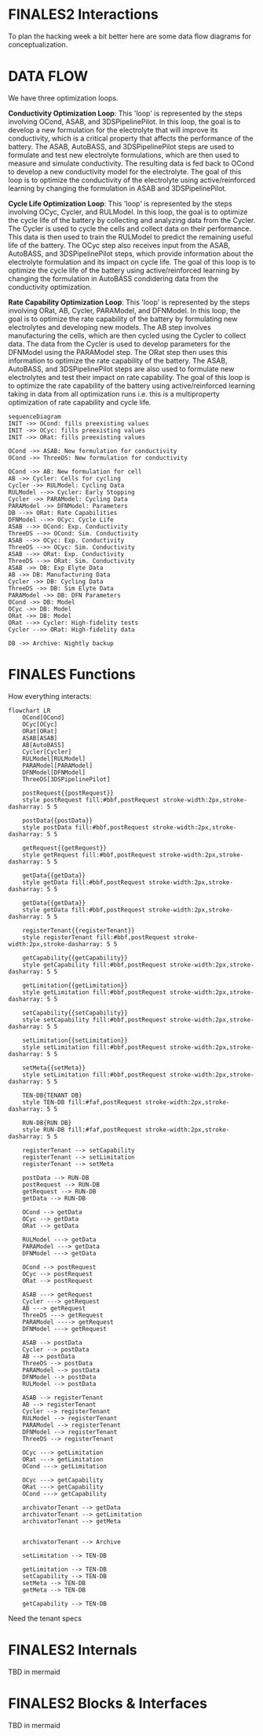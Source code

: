 # FINALES2 Interactions

To plan the hacking week a bit better here are some data flow diagrams for conceptualization.

# DATA FLOW
We have three optimization loops.

**Conductivity Optimization Loop**: This 'loop' is represented by the steps involving OCond, ASAB, and 3DSPipelinePilot. In this loop, the goal is to develop a new formulation for the electrolyte that will improve its conductivity, which is a critical property that affects the performance of the battery. The ASAB, AutoBASS, and 3DSPipelinePilot steps are used to formulate and test new electrolyte formulations, which are then used to measure and simulate conductivity. The resulting data is fed back to OCond to develop a new conductivity model for the electrolyte. The goal of this loop is to optimize the conductivity of the electrolyte using active/reinforced learning by changing the formulation in ASAB and 3DSPipelinePilot.

**Cycle Life Optimization Loop**: This 'loop' is represented by the steps involving OCyc, Cycler, and RULModel. In this loop, the goal is to optimize the cycle life of the battery by collecting and analyzing data from the Cycler. The Cycler is used to cycle the cells and collect data on their performance. This data is then used to train the RULModel to predict the remaining useful life of the battery. The OCyc step also receives input from the ASAB, AutoBASS, and 3DSPipelinePilot steps, which provide information about the electrolyte formulation and its impact on cycle life. The goal of this loop is to optimize the cycle life of the battery using active/reinforced learning by changing the formulation in AutoBASS condidering data from the conductivity optimization.

**Rate Capability Optimization Loop**: This 'loop' is represented by the steps involving ORat, AB, Cycler, PARAModel, and DFNModel. In this loop, the goal is to optimize the rate capability of the battery by formulating new electrolytes and developing new models. The AB step involves manufacturing the cells, which are then cycled using the Cycler to collect data. The data from the Cycler is used to develop parameters for the DFNModel using the PARAModel step. The ORat step then uses this information to optimize the rate capability of the battery. The ASAB, AutoBASS, and 3DSPipelinePilot steps are also used to formulate new electrolytes and test their impact on rate capability. The goal of this loop is to optimize the rate capability of the battery using active/reinforced learning taking in data from all optimization runs i.e. this is a multiproperty optimization of rate capability and cycle life.

```mermaid
sequenceDiagram
INIT ->> OCond: fills preexisting values
INIT ->> OCyc: fills preexisting values
INIT ->> ORat: fills preexisting values

OCond ->> ASAB: New formulation for conductivity
OCond ->> ThreeDS: New formulation for conductivity

OCond ->> AB: New formulation for cell
AB ->> Cycler: Cells for cycling
Cycler ->> RULModel: Cycling Data
RULModel -->> Cycler: Early Stopping
Cycler ->> PARAModel: Cycling Data
PARAModel ->> DFNModel: Parameters
DB -->> ORat: Rate Capabilities
DFNModel -->> OCyc: Cycle Life
ASAB -->> OCond: Exp. Conductivity
ThreeDS -->> OCond: Sim. Conductivity
ASAB -->> OCyc: Exp. Conductivity
ThreeDS -->> OCyc: Sim. Conductivity
ASAB -->> ORat: Exp. Conductivity
ThreeDS -->> ORat: Sim. Conductivity
ASAB ->> DB: Exp Elyte Data
AB ->> DB: Manufacturing Data
Cycler ->> DB: Cycling Data
ThreeDS ->> DB: Sim Elyte Data
PARAModel ->> DB: DFN Parameters
OCond ->> DB: Model
OCyc ->> DB: Model
ORat ->> DB: Model
ORat -->> Cycler: High-fidelity tests
Cycler -->> ORat: High-fidelity data

DB ->> Archive: Nightly backup
```

# FINALES Functions

How everything interacts:

```mermaid
flowchart LR
    OCond[OCond]
    OCyc[OCyc]
    ORat[ORat]
    ASAB[ASAB]
    AB[AutoBASS]
    Cycler[Cycler]
    RULModel[RULModel]
    PARAModel[PARAModel]
    DFNModel[DFNModel]
    ThreeDS[3DSPipelinePilot]

    postRequest{{postRequest}}
    style postRequest fill:#bbf,postRequest stroke-width:2px,stroke-dasharray: 5 5

    postData{{postData}}
    style postData fill:#bbf,postRequest stroke-width:2px,stroke-dasharray: 5 5

    getRequest{{getRequest}}
    style getRequest fill:#bbf,postRequest stroke-width:2px,stroke-dasharray: 5 5

    getData{{getData}}
    style getData fill:#bbf,postRequest stroke-width:2px,stroke-dasharray: 5 5

    getData{{getData}}
    style getData fill:#bbf,postRequest stroke-width:2px,stroke-dasharray: 5 5

    registerTenant{{registerTenant}}
    style registerTenant fill:#bbf,postRequest stroke-width:2px,stroke-dasharray: 5 5

    getCapability{{getCapability}}
    style getCapability fill:#bbf,postRequest stroke-width:2px,stroke-dasharray: 5 5

    getLimitation{{getLimitation}}
    style getLimitation fill:#bbf,postRequest stroke-width:2px,stroke-dasharray: 5 5

    setCapability{{setCapability}}
    style setCapability fill:#bbf,postRequest stroke-width:2px,stroke-dasharray: 5 5

    setLimitation{{setLimitation}}
    style setLimitation fill:#bbf,postRequest stroke-width:2px,stroke-dasharray: 5 5

    setMeta{{setMeta}}
    style setLimitation fill:#bbf,postRequest stroke-width:2px,stroke-dasharray: 5 5

    TEN-DB{TENANT DB}
    style TEN-DB fill:#faf,postRequest stroke-width:2px,stroke-dasharray: 5 5

    RUN-DB{RUN DB}
    style RUN-DB fill:#faf,postRequest stroke-width:2px,stroke-dasharray: 5 5

    registerTenant --> setCapability
    registerTenant --> setLimitation
    registerTenant --> setMeta

    postData --> RUN-DB
    postRequest --> RUN-DB
    getRequest --> RUN-DB
    getData --> RUN-DB

    OCond --> getData
    OCyc --> getData
    ORat --> getData

    RULModel ---> getData
    PARAModel ---> getData
    DFNModel ---> getData

    OCond --> postRequest
    OCyc --> postRequest
    ORat --> postRequest

    ASAB ---> getRequest
    Cycler ---> getRequest
    AB ---> getRequest
    ThreeDS ---> getRequest
    PARAModel ----> getRequest
    DFNModel ---> getRequest

    ASAB --> postData
    Cycler --> postData
    AB --> postData
    ThreeDS --> postData
    PARAModel --> postData
    DFNModel --> postData
    RULModel --> postData

    ASAB --> registerTenant
    AB --> registerTenant
    Cycler --> registerTenant
    RULModel --> registerTenant
    PARAModel --> registerTenant
    DFNModel --> registerTenant
    ThreeDS --> registerTenant

    OCyc ---> getLimitation
    ORat ---> getLimitation
    OCond ---> getLimitation

    OCyc ---> getCapability
    ORat ---> getCapability
    OCond ---> getCapability

    archivatorTenant --> getData
    archivatorTenant --> getLimitation
    archivatorTenant --> getMeta
    

    archivatorTenant --> Archive

    setLimitation --> TEN-DB
    
    getLimitation --> TEN-DB
    setCapability --> TEN-DB
    setMeta --> TEN-DB
    getMeta --> TEN-DB

    getCapability --> TEN-DB
```

Need the tenant specs

# FINALES2 Internals

TBD in mermaid


# FINALES2 Blocks & Interfaces

TBD in mermaid

